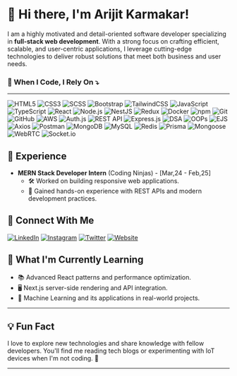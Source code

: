 <h1 style="border-bottom: none;">👋 Hi there, I'm Arijit Karmakar!</h1>

I am a highly motivated and detail-oriented software developer specializing in **full-stack web development**. With a strong focus on crafting efficient, scalable, and user-centric applications, I leverage cutting-edge technologies to deliver robust solutions that meet both business and user needs.

### 🚀 When I Code, I Rely On ⤵️

---

![HTML5](https://img.shields.io/badge/-HTML5-E34F26?style=flat&logo=html5&logoColor=white) ![CSS3](https://img.shields.io/badge/-CSS3-1572B6?style=flat&logo=css3&logoColor=white) ![SCSS](https://img.shields.io/badge/-SCSS-CC6699?style=flat&logo=sass&logoColor=white) ![Bootstrap](https://img.shields.io/badge/-Bootstrap-563D7C?style=flat&logo=bootstrap&logoColor=white) ![TailwindCSS](https://img.shields.io/badge/-TailwindCSS-38B2AC?style=flat&logo=tailwind-css&logoColor=white) ![JavaScript](https://img.shields.io/badge/-JavaScript-F7DF1E?style=flat&logo=javascript&logoColor=black) ![TypeScript](https://img.shields.io/badge/-TypeScript-007ACC?style=flat&logo=typescript&logoColor=white) ![React](https://img.shields.io/badge/-React-61DAFB?style=flat&logo=react&logoColor=black) ![Node.js](https://img.shields.io/badge/-Node.js-339933?style=flat&logo=node.js&logoColor=white) ![NestJS](https://img.shields.io/badge/-NestJS-E0234E?style=flat&logo=nestjs&logoColor=white) ![Redux](https://img.shields.io/badge/-Redux-764ABC?style=flat&logo=redux&logoColor=white) ![Docker](https://img.shields.io/badge/-Docker-2496ED?style=flat&logo=docker&logoColor=white) ![npm](https://img.shields.io/badge/-npm-CB3837?style=flat&logo=npm&logoColor=white) ![Git](https://img.shields.io/badge/-Git-F05032?style=flat&logo=git&logoColor=white) ![GitHub](https://img.shields.io/badge/-GitHub-181717?style=flat&logo=github&logoColor=white) ![AWS](https://img.shields.io/badge/-AWS-232F3E?style=flat&logo=amazon-aws&logoColor=white) ![Auth.js](https://img.shields.io/badge/-Auth.js-3178C6?style=flat&logo=auth0&logoColor=white) ![REST API](https://img.shields.io/badge/-REST_API-005571?style=flat&logo=fastapi&logoColor=white) ![Express.js](https://img.shields.io/badge/-Express.js-000000?style=flat&logo=express&logoColor=white) ![DSA](https://img.shields.io/badge/-DSA-FF6F00?style=flat) ![OOPs](https://img.shields.io/badge/-OOPs-8A2BE2?style=flat) ![EJS](https://img.shields.io/badge/-EJS-FFB13B?style=flat&logo=ejs&logoColor=white) ![Axios](https://img.shields.io/badge/-Axios-5A29E4?style=flat&logo=axios&logoColor=white) ![Postman](https://img.shields.io/badge/-Postman-FF6C37?style=flat&logo=postman&logoColor=white) ![MongoDB](https://img.shields.io/badge/-MongoDB-47A248?style=flat&logo=mongodb&logoColor=white) ![MySQL](https://img.shields.io/badge/-MySQL-4479A1?style=flat&logo=mysql&logoColor=white) ![Redis](https://img.shields.io/badge/-Redis-DC382D?style=flat&logo=redis&logoColor=white) ![Prisma](https://img.shields.io/badge/-Prisma-2D3748?style=flat&logo=prisma&logoColor=white) ![Mongoose](https://img.shields.io/badge/-Mongoose-880000?style=flat&logo=mongoose&logoColor=white) ![WebRTC](https://img.shields.io/badge/-WebRTC-333333?style=flat&logo=webrtc&logoColor=white) ![Socket.io](https://img.shields.io/badge/-Socket.io-010101?style=flat&logo=socket.io&logoColor=white)

## 💼 **Experience**

- **MERN Stack Developer Intern** (Coding Ninjas) - [Mar,24 - Feb,25]
  - 🛠️ Worked on building responsive web applications.
  - 🚀 Gained hands-on experience with REST APIs and modern development practices.

## 💬 **Connect With Me**

[![LinkedIn](https://img.shields.io/badge/-LinkedIn-0077B5?style=flat&logo=linkedin&logoColor=white)](https://linkedin.com/in/yourusername) [![Instagram](https://img.shields.io/badge/-Instagram-E4405F?style=flat&logo=instagram&logoColor=white)](https://instagram.com/yourusername) [![Twitter](https://img.shields.io/badge/-Twitter-1DA1F2?style=flat&logo=twitter&logoColor=white)](https://twitter.com/yourusername) [![Website](https://img.shields.io/badge/-Website-4285F4?style=flat&logo=google-chrome&logoColor=white)](https://yourwebsite.com)

## 🌱 **What I'm Currently Learning**

- 📚 Advanced React patterns and performance optimization.
- 🖥️ Next.js server-side rendering and API integration.
- 🤖 Machine Learning and its applications in real-world projects.

---

## 💡 **Fun Fact**

I love to explore new technologies and share knowledge with fellow developers. You'll find me reading tech blogs or experimenting with IoT devices when I'm not coding. 🚀

---
